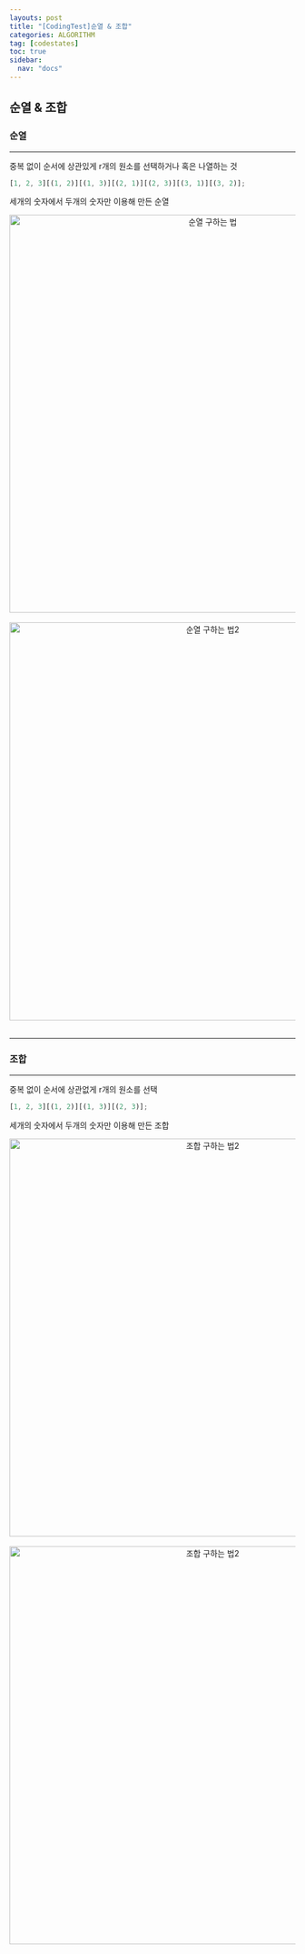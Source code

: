 ```yaml
---
layouts: post
title: "[CodingTest]순열 & 조합"
categories: ALGORITHM
tag: [codestates]
toc: true
sidebar:
  nav: "docs"
---
```


## 순열 & 조합

### 순열

---

중복 없이 순서에 상관있게 r개의 원소를 선택하거나 혹은 나열하는 것

```js
[1, 2, 3][(1, 2)][(1, 3)][(2, 1)][(2, 3)][(3, 1)][(3, 2)];
```

세개의 숫자에서 두개의 숫자만 이용해 만든 순열

<html>
    <div style ="text-align:center">
        <img src= "https://user-images.githubusercontent.com/58800295/183017354-d80c3842-2665-4d93-830a-e5e589c4a6ed.png" alt="순열 구하는 법" width="700" height="700">
    </div>
</html><br/>

<html>
    <div style ="text-align:center">
        <img src= "https://user-images.githubusercontent.com/58800295/183017486-79b28998-de92-4b92-b35e-f4182a4e1913.png" alt="순열 구하는 법2" width="700" height="700">
    </div>
</html><br/>

---

### 조합

---

중복 없이 순서에 상관없게 r개의 원소를 선택

```js
[1, 2, 3][(1, 2)][(1, 3)][(2, 3)];
```

세개의 숫자에서 두개의 숫자만 이용해 만든 조합

<html>
    <div style ="text-align:center">
        <img src= "https://user-images.githubusercontent.com/58800295/183014380-6bea571c-2cdb-4d5b-bfac-529094a8e9c8.png" alt="조합 구하는 법2" width="700" height="700">
    </div>
</html><br/>

<html>
    <div style ="text-align:center">
        <img src= "https://user-images.githubusercontent.com/58800295/183014534-5b1b56a0-e627-4c13-a9d5-fe53adbbf8ee.png" alt="조합 구하는 법2" width="700" height="700">
    </div>
</html><br/>
